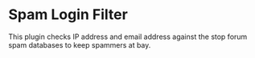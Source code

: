 # Spam Login Filter

This plugin checks IP address and email address against the stop forum spam
databases to keep spammers at bay.